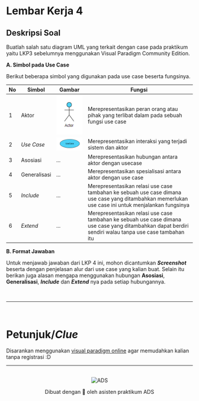 # Lembar Kerja 4

## Deskripsi Soal
Buatlah salah satu diagram UML yang terkait dengan case pada praktikum yaitu LKP3  sebelumnya menggunakan Visual Paradigm Community Edition.


**A. Simbol pada Use Case**

Berikut beberapa simbol yang digunakan pada use case beserta fungsinya.

| No | Simbol | Gambar | Fungsi |
| --- | --- | --- | --- |
| 1 | Aktor | ![](./gambar/aktor.png) | Merepresentasikan peran orang atau pihak yang terlibat dalam pada sebuah fungsi use case
| 2 | *Use Case* | ![](./gambar/usecase.png) | Merepresentasikan interaksi yang terjadi sistem dan aktor| 
| 3 | Asosiasi | ... | Merepresentasikan hubungan antara aktor dengan usecase |
| 4 | Generalisasi | ... | Merepresentasikan spesialisasi antara aktor dengan use case|
| 5 | *Include* | ... | Merepresentasikan relasi use case tambahan ke sebuah use case dimana use case yang ditambahkan memerlukan use case ini untuk menjalankan fungsinya |
| 6 | *Extend* | ... | Merepresentasikan relasi use case tambahan ke sebuah use case dimana use case yang ditambahkan dapat berdiri sendiri walau tanpa use case tambahan itu |


**B. Format Jawaban**

Untuk menjawab jawaban dari LKP 4 ini, mohon dicantumkan ***Screenshot*** beserta dengan penjelasan alur dari use case yang kalian buat. Selain itu berikan juga alasan mengapa menggunakan hubungan **Asosiasi**, **Generalisasi**, ***Include*** dan ***Extend*** nya pada setiap hubungannya.




<br>

---

<br>

# Petunjuk/*Clue*
Disarankan menggunakan [visual paradigm online](https://online.visual-paradigm.com/drive/#infoart:proj=0&dashboard) agar memudahkan kalian tanpa registrasi :D



---
<br>
<div align="center">
    <img src="https://api.duniagames.co.id/api/content/upload/file/6013685931683276029.jpg" alt="ADS" width="500" />
  <br />
  <p>
    Dibuat dengan 🫶 oleh asisten praktikum ADS
  </p>
</div>